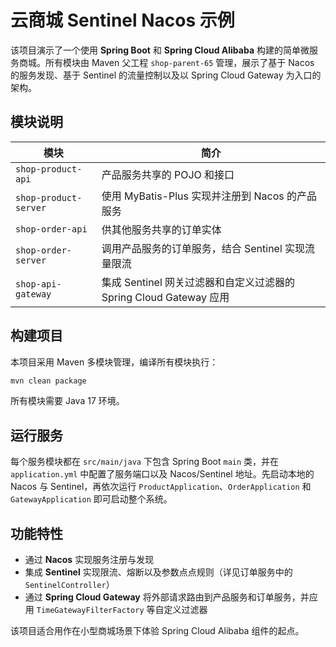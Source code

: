 # 云商城 Sentinel Nacos 示例

该项目演示了一个使用 **Spring Boot** 和 **Spring Cloud Alibaba** 构建的简单微服务商城。所有模块由 Maven 父工程 `shop-parent-65` 管理，展示了基于 Nacos 的服务发现、基于 Sentinel 的流量控制以及以 Spring Cloud Gateway 为入口的架构。

## 模块说明

| 模块 | 简介 |
|-----------------------|----------------|
| `shop-product-api`    | 产品服务共享的 POJO 和接口 |
| `shop-product-server` | 使用 MyBatis-Plus 实现并注册到 Nacos 的产品服务 |
| `shop-order-api`      | 供其他服务共享的订单实体 |
| `shop-order-server`   | 调用产品服务的订单服务，结合 Sentinel 实现流量限流 |
| `shop-api-gateway`    | 集成 Sentinel 网关过滤器和自定义过滤器的 Spring Cloud Gateway 应用 |

## 构建项目

本项目采用 Maven 多模块管理，编译所有模块执行：

```bash
mvn clean package
```

所有模块需要 Java 17 环境。

## 运行服务

每个服务模块都在 `src/main/java` 下包含 Spring Boot `main` 类，并在 `application.yml` 中配置了服务端口以及 Nacos/Sentinel 地址。先启动本地的 Nacos 与 Sentinel，再依次运行 `ProductApplication`、`OrderApplication` 和 `GatewayApplication` 即可启动整个系统。

## 功能特性

- 通过 **Nacos** 实现服务注册与发现
- 集成 **Sentinel** 实现限流、熔断以及参数点点规则（详见订单服务中的 `SentinelController`）
- 通过 **Spring Cloud Gateway** 将外部请求路由到产品服务和订单服务，并应用 `TimeGatewayFilterFactory` 等自定义过滤器

该项目适合用作在小型商城场景下体验 Spring Cloud Alibaba 组件的起点。
